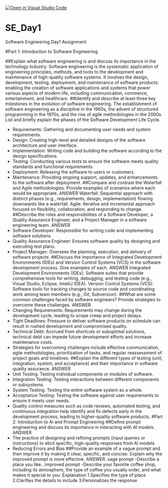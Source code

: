 [![Open in Visual Studio Code](https://classroom.github.com/assets/open-in-vscode-2e0aaae1b6195c2367325f4f02e2d04e9abb55f0b24a779b69b11b9e10269abc.svg)](https://classroom.github.com/online_ide?assignment_repo_id=15603148&assignment_repo_type=AssignmentRepo)
# SE_Day1
Software Engineering Day1 Assignment

#Part 1: Introduction to Software Engineering

##Explain what software engineering is and discuss its importance in the technology industry.
    Software engineering is the systematic application of engineering principles, methods, and tools to the 
    development and maintenance of high-quality software systems. It involves the design, development, testing, 
    deployment, and maintenance of software products.
    enabling the creation of software applications and systems that power various aspects of modern life, including communication, commerce, entertainment, and healthcare.
##Identify and describe at least three key milestones in the evolution of software engineering.
   The establishment of software engineering as a discipline in the 1960s, the advent of structured programming in the 1970s, and the rise of agile methodologies in the 2000s.
List and briefly explain the phases of the Software Development Life Cycle.

  - Requirements: Gathering and documenting user needs and system requirements.
  - Design: Creating high-level and detailed designs of the software architecture and user interface.
  - Implementation: Writing code and building the software according to the design specifications.
  - Testing: Conducting various tests to ensure the software meets quality standards and functional requirements.
  - Deployment: Releasing the software to users or customers.
  - Maintenance: Providing ongoing support, updates, and enhancements to the software after deployment.
##Compare and contrast the Waterfall and Agile methodologies. Provide examples of scenarios where each would be appropriate.
ANSWER
  Waterfall: Sequential approach with distinct phases (e.g., requirements, design, implementation) flowing downwards like a waterfall.
  Agile: Iterative and incremental approach focused on flexibility, collaboration, and responding to change.
##Describe the roles and responsibilities of a Software Developer, a Quality Assurance Engineer, and a Project Manager in a software engineering team.
ANSWER
  - Software Developer: Responsible for writing code and implementing software solutions.
  - Quality Assurance Engineer: Ensures software quality by designing and executing test plans.
  - Project Manager: Oversees the planning, execution, and delivery of software projects.
##Discuss the importance of Integrated Development Environments (IDEs) and Version Control Systems (VCS) in the software development process. Give examples of each.
ANSWER
   Integrated Development Environments (IDEs): Software suites that provide comprehensive tools for writing, debugging, and testing code (e.g., Visual Studio, Eclipse, IntelliJ IDEA).
   Version Control Systems (VCS): Software tools for tracking changes to source code and coordinating work among team members (e.g., Git, Subversion).
##What are some common challenges faced by software engineers? Provide strategies to overcome these challenges.
ANSWER
  - Changing Requirements: Requirements may change during the development cycle, leading to scope creep and project delays.
  - Tight Deadlines: Pressure to deliver software products on schedule can result in rushed development and compromised quality.
  - Technical Debt: Accrued from shortcuts or suboptimal solutions, technical debt can impede future development efforts and increase maintenance costs.
  - Strategies for overcoming challenges include effective communication, agile methodologies, prioritization of tasks, and regular reassessment of project goals and timelines.
##Explain the different types of testing (unit, integration, system, and acceptance) and their importance in software quality assurance.
ANSWER
  - Unit Testing: Testing individual components or modules of software.
  - Integration Testing: Testing interactions between different components or subsystems.
  - System Testing: Testing the entire software system as a whole.
  - Acceptance Testing: Testing the software against user requirements to ensure it meets user needs.
  - Quality control measures such as code reviews, automated testing, and continuous integration help identify and fix defects early in the development process, leading to higher-quality software products.
#Part 2: Introduction to AI and Prompt Engineering
##Define prompt engineering and discuss its importance in interacting with AI models.
ANSWER
  - The practice of designing and refining prompts (input queries or instructions) to elicit specific, high-quality responses from AI models
  - Reducing Errors and Bias
##Provide an example of a vague prompt and then improve it by making it clear, specific, and concise. Explain why the improved prompt is more effective.
ANSWER
   .vage prompt
     -Describe a place you like.
    .improved prompt
     -Describe your favorite coffee shop, including its atmosphere, the type of coffee you usually order, and what makes it special to you.
    Explanation
      1.Specifies the type of place
      2.Clarifies the details to include
      3.Personalizes the response
